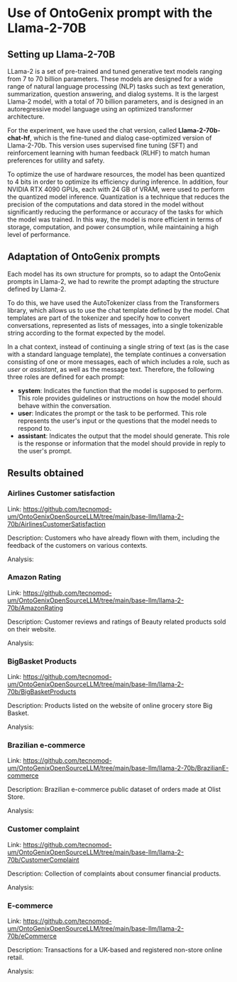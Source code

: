 # Use of OntoGenix prompt with the Llama-2-70B

## Setting up Llama-2-70B

LLama-2 is a set of pre-trained and tuned generative text models ranging from 7 to 70 billion parameters. These models are designed for a wide range of natural language processing (NLP) tasks such as text generation, summarization, question answering, and dialog systems. It is the largest Llama-2 model, with a total of 70 billion parameters, and is designed in an autoregressive model language using an optimized transformer architecture. 

For the experiment, we have used the chat version, called **Llama-2-70b-chat-hf**, which is the fine-tuned and dialog case-optimized version of Llama-2-70b. This version uses supervised fine tuning (SFT) and reinforcement learning with human feedback (RLHF) to match human preferences for utility and safety.

To optimize the use of hardware resources, the model has been quantized to 4 bits in order to optimize its efficiency during inference.  In addition, four NVIDIA RTX 4090 GPUs, each with 24 GB of VRAM, were used to perform the quantized model inference. Quantization is a technique that reduces the precision of the computations and data stored in the model without significantly reducing the performance or accuracy of the tasks for which the model was trained. In this way, the model is more efficient in terms of storage, computation, and power consumption, while maintaining a high level of performance. 


## Adaptation of OntoGenix prompts

Each model has its own structure for prompts, so to adapt the OntoGenix prompts in Llama-2, we had to rewrite the prompt adapting the structure defined by Llama-2. 

To do this, we have used the AutoTokenizer class from the Transformers library, which allows us to use the chat template defined by the model.  Chat templates are part of the tokenizer and specify how to convert conversations, represented as lists of messages, into a single tokenizable string according to the format expected by the model. 

In a chat context, instead of continuing a single string of text (as is the case with a standard language template), the template continues a conversation consisting of one or more messages, each of which includes a role, such as *user* or *assistant*, as well as the message text. Therefore, the following three roles are defined for each prompt:

- **system**: Indicates the function that the model is supposed to perform. This role provides guidelines or instructions on how the model should behave within the conversation.
- **user**:  Indicates the prompt or the task to be performed. This role represents the user's input or the questions that the model needs to respond to.
- **assistant**:  Indicates the output that the model should generate. This role is the response or information that the model should provide in reply to the user's prompt.

## Results obtained

### Airlines Customer satisfaction

Link: https://github.com/tecnomod-um/OntoGenixOpenSourceLLM/tree/main/base-llm/llama-2-70b/AirlinesCustomerSatisfaction

Description: Customers who have already flown with them, including the feedback of the customers on various contexts. 

Analysis: 

### Amazon Rating

Link: https://github.com/tecnomod-um/OntoGenixOpenSourceLLM/tree/main/base-llm/llama-2-70b/AmazonRating

Description: Customer reviews and ratings of Beauty related products sold on their website.

Analysis: 

### BigBasket Products

Link: https://github.com/tecnomod-um/OntoGenixOpenSourceLLM/tree/main/base-llm/llama-2-70b/BigBasketProducts

Description: Products listed on the website of online grocery store Big Basket.

Analysis: 

###  Brazilian e-commerce

Link: https://github.com/tecnomod-um/OntoGenixOpenSourceLLM/tree/main/base-llm/llama-2-70b/BrazilianE-commerce

Description: Brazilian e-commerce public dataset of orders made at Olist Store.

Analysis: 

### Customer complaint

Link: https://github.com/tecnomod-um/OntoGenixOpenSourceLLM/tree/main/base-llm/llama-2-70b/CustomerComplaint

Description: Collection of complaints about consumer financial products.

Analysis: 

### E-commerce

Link: https://github.com/tecnomod-um/OntoGenixOpenSourceLLM/tree/main/base-llm/llama-2-70b/eCommerce

Description: Transactions for a UK-based and registered non-store online retail.

Analysis: 
